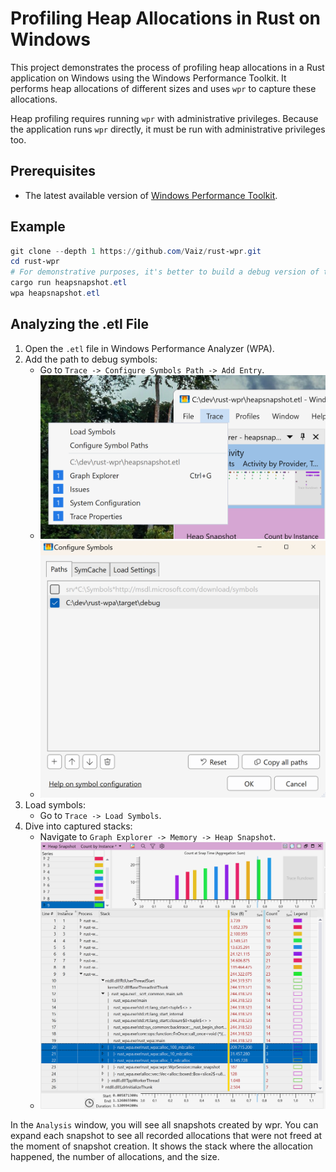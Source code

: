 
# Profiling Heap Allocations in Rust on Windows

This project demonstrates the process of profiling heap allocations in a Rust application on Windows using the Windows Performance Toolkit. It performs heap allocations of different sizes and uses `wpr` to capture these allocations.

Heap profiling requires running `wpr` with administrative privileges. Because the application runs `wpr` directly, it must be run with administrative privileges too.

## Prerequisites

- The latest available version of [Windows Performance Toolkit](https://learn.microsoft.com/en-us/windows-hardware/get-started/adk-install).

## Example

```powershell
git clone --depth 1 https://github.com/Vaiz/rust-wpr.git
cd rust-wpr
# For demonstrative purposes, it's better to build a debug version of the application
cargo run heapsnapshot.etl
wpa heapsnapshot.etl 
```

## Analyzing the .etl File

1. Open the `.etl` file in Windows Performance Analyzer (WPA).
2. Add the path to debug symbols:
    - Go to `Trace -> Configure Symbols Path -> Add Entry`.
    - ![path to debug symbols](screenshots/1.png)
    - ![path to debug symbols](screenshots/2.png)
3. Load symbols:
    - Go to `Trace -> Load Symbols`.
4. Dive into captured stacks:
    - Navigate to `Graph Explorer -> Memory -> Heap Snapshot`.
    - ![stacks](screenshots/3.png)

In the `Analysis` window, you will see all snapshots created by wpr. You can expand each snapshot to see all recorded allocations that were not freed at the moment of snapshot creation. It shows the stack where the allocation happened, the number of allocations, and the size.
